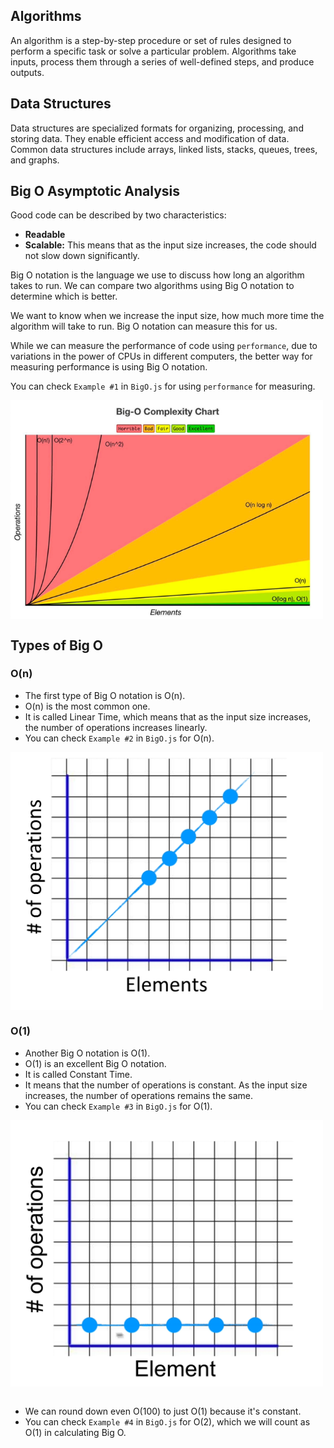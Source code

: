 ## Algorithms

An algorithm is a step-by-step procedure or set of rules designed to perform a specific task or solve a particular problem. Algorithms take inputs, process them through a series of well-defined steps, and produce outputs.

## Data Structures

Data structures are specialized formats for organizing, processing, and storing data. They enable efficient access and modification of data. Common data structures include arrays, linked lists, stacks, queues, trees, and graphs.

## Big O Asymptotic Analysis

Good code can be described by two characteristics:

- **Readable**
- **Scalable:** This means that as the input size increases, the code should not slow down significantly.

Big O notation is the language we use to discuss how long an algorithm takes to run. We can compare two algorithms using Big O notation to determine which is better.

We want to know when we increase the input size, how much more time the algorithm will take to run. Big O notation can measure this for us.

While we can measure the performance of code using `performance`, due to variations in the power of CPUs in different computers, the better way for measuring performance is using Big O notation.

You can check `Example #1` in `BigO.js` for using `performance` for measuring.

<div style="display: flex; width: 500px; justify-content: center;">
  <img src="./images/Big-O chart.png" alt="Big O chart">
</div>

## Types of Big O

### O(n)

- The first type of Big O notation is O(n).
- O(n) is the most common one.
- It is called Linear Time, which means that as the input size increases, the number of operations increases linearly.
- You can check `Example #2` in `BigO.js` for O(n).

<div style="display: flex; width: 500px; justify-content: center;">
  <img src="./images/O(n) graph.png" alt="O(n) graph">
</div>

### O(1)

- Another Big O notation is O(1).
- O(1) is an excellent Big O notation.
- It is called Constant Time.
- It means that the number of operations is constant. As the input size increases, the number of operations remains the same.
- You can check `Example #3` in `BigO.js` for O(1).

<div style="display: flex; width: 500px; justify-content: center;">
  <img src="./images/O(1) graph.png" alt="O(1) graph">
</div>
<br>

- We can round down even O(100) to just O(1) because it's constant.
- You can check `Example #4` in `BigO.js` for O(2), which we will count as O(1) in calculating Big O.

